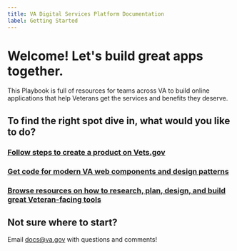 ```yaml
---
title: VA Digital Services Platform Documentation
label: Getting Started
---
```


# Welcome! Let's build great apps together.

This Playbook is full of resources for teams across VA to build online applications that help Veterans get the services and benefits they deserve.

## To find the right spot dive in, what would you like to do?

### [Follow steps to create a product on Vets.gov](https://github.com/department-of-veterans-affairs/va-digital-services-platform-docs/blob/rr-edits/content/creating%20an%20app%20on%20vetsdotgov/intro.md)
### [Get code for modern VA web components and design patterns](../components/detail/colors.html)
### [Browse resources on how to research, plan, design, and build great Veteran-facing tools](https://github.com/department-of-veterans-affairs/va-digital-services-platform-docs/blob/rr-edits/content/browse%20resources/intro.md)

## Not sure where to start?
Email [docs@va.gov](mailto:docs@va.gov) with questions and comments!
